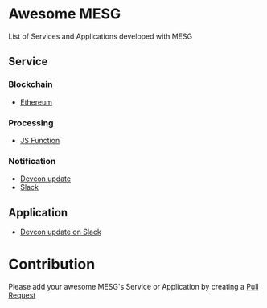 # Awesome MESG

List of Services and Applications developed with MESG

## Service

### Blockchain

- [Ethereum](https://github.com/mesg-foundation/service-ethereum)

### Processing

- [JS Function](https://github.com/mesg-foundation/service-js-function)

### Notification

- [Devcon update](https://github.com/mesg-foundation/service-devcon-update)
- [Slack](https://github.com/mesg-foundation/service-slack)

## Application

- [Devcon update on Slack](https://github.com/mesg-foundation/application-devcon-update-on-slack)

# Contribution

Please add your awesome MESG's Service or Application by creating a [Pull Request](https://github.com/mesg-foundation/awesome-mesg/pulls)
